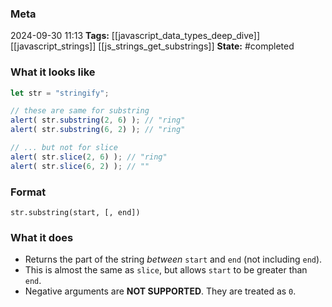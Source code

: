 ### Meta
2024-09-30 11:13
**Tags:** [[javascript_data_types_deep_dive]] [[javascript_strings]] [[js_strings_get_substrings]]
**State:** #completed 

### What it looks like
```JavaScript title:app.js
let str = "stringify";

// these are same for substring
alert( str.substring(2, 6) ); // "ring"
alert( str.substring(6, 2) ); // "ring"

// ... but not for slice
alert( str.slice(2, 6) ); // "ring"
alert( str.slice(6, 2) ); // ""
```

### Format
`str.substring(start, [, end])`

### What it does
- Returns the part of the string *between* `start` and `end` (not including `end`).
- This is almost the same as `slice`, but allows `start` to be greater than `end`.
- Negative arguments are **NOT SUPPORTED**. They are treated as `0`.